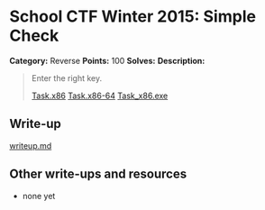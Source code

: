 # School CTF Winter 2015: Simple Check

**Category:** Reverse
**Points:** 100
**Solves:** 
**Description:**

> Enter the right key.
> 
> 
> [Task.x86](./task9_x86_2fb0b7e96f097597851f24faaf664fdb20ad8b8a) [Task.x86-64](./task9_x86_2fb0b7e96f097597851f24faaf664fdb20ad8b8a) [Task_x86.exe](./task9_x86_ed82b6faaf979658e040c77422d01b1b3db183f7.exe)


## Write-up

[writeup.md](./writeup.md)

## Other write-ups and resources

* none yet
